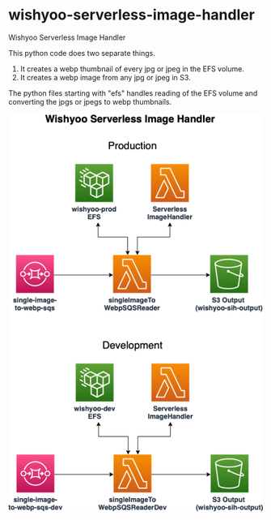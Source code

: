 # wishyoo-serverless-image-handler

Wishyoo Serverless Image Handler

This python code does two separate things.

1) It creates a webp thumbnail of every jpg or jpeg in the EFS volume. 
2) It creates a webp image from any jpg or jpeg in S3.

The python files starting with "efs" handles reading of the EFS volume and converting the jpgs or jpegs to webp thumbnails.

![Overview](https://github.com/WebResources/wishyoo-serverless-image-handler/blob/main/WishyooServerlessImageHandler.drawio-2.png?raw=true)


